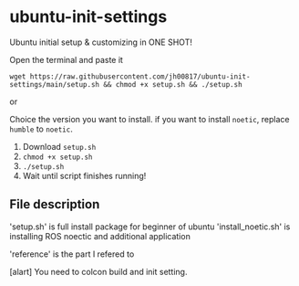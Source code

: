 # ubuntu-init-settings
Ubuntu initial setup &amp; customizing in ONE SHOT!

Open the terminal and paste it
```
wget https://raw.githubusercontent.com/jh00817/ubuntu-init-settings/main/setup.sh && chmod +x setup.sh && ./setup.sh
```

or

Choice the version you want to install. if you want to install `noetic`, replace `humble` to `noetic`.

1. Download `setup.sh`
2. `chmod +x setup.sh`
3. `./setup.sh`
4. Wait until script finishes running!

## File description

'setup.sh' is full install package for beginner of ubuntu
'install_noetic.sh' is installing ROS noectic and additional application

'reference' is the part I refered to

[alart] You need to colcon build and init setting.

